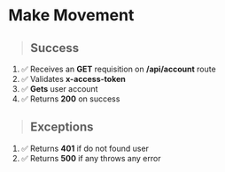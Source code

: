 # Make Movement

> ## Success

1. ✅ Receives an **GET** requisition on **/api/account** route
2. ✅ Validates **x-access-token**
3. ✅ **Gets** user account
4. ✅ Returns **200** on success

> ## Exceptions

1. ✅ Returns **401** if do not found user
2. ✅ Returns **500** if any throws any error